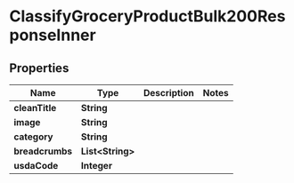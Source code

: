 

# ClassifyGroceryProductBulk200ResponseInner

## Properties

Name | Type | Description | Notes
------------ | ------------- | ------------- | -------------
**cleanTitle** | **String** |  | 
**image** | **String** |  | 
**category** | **String** |  | 
**breadcrumbs** | **List&lt;String&gt;** |  | 
**usdaCode** | **Integer** |  | 





